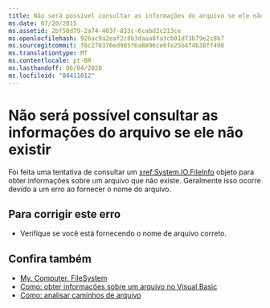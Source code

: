 ```yaml
---
title: Não será possível consultar as informações do arquivo se ele não existir
ms.date: 07/20/2015
ms.assetid: 2bf50d79-2a74-403f-833c-6cabd2c213ce
ms.openlocfilehash: 926ac9a2eaf2c8b3daaa8fa3cb01d73b79e2c8b7
ms.sourcegitcommit: f8c270376ed905f6a8896ce0fe25b4f4b38ff498
ms.translationtype: MT
ms.contentlocale: pt-BR
ms.lasthandoff: 06/04/2020
ms.locfileid: "84411012"
---
```

# <a name="file-information-cannot-be-queried-if-the-file-does-not-exist"></a>Não será possível consultar as informações do arquivo se ele não existir
Foi feita uma tentativa de consultar um <xref:System.IO.FileInfo> objeto para obter informações sobre um arquivo que não existe. Geralmente isso ocorre devido a um erro ao fornecer o nome do arquivo.  
  
## <a name="to-correct-this-error"></a>Para corrigir este erro  
  
- Verifique se você está fornecendo o nome de arquivo correto.  
  
## <a name="see-also"></a>Confira também

- [My. Computer. FileSystem](xref:Microsoft.VisualBasic.FileIO.FileSystem)
- [Como: obter informações sobre um arquivo no Visual Basic](https://docs.microsoft.com/previous-versions/visualstudio/visual-studio-2010/abtzf6f7(v=vs.100))
- [Como: analisar caminhos de arquivo](../developing-apps/programming/drives-directories-files/how-to-parse-file-paths.md)
